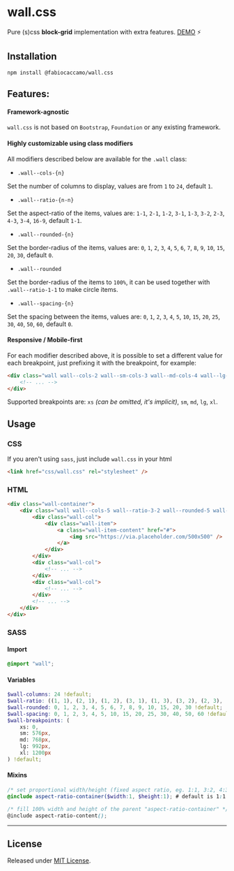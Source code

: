 # wall.css
Pure (s)css **block-grid** implementation with extra features. [DEMO](https://fabiocaccamo.com/projects/wall.css/demo/) :zap:

## Installation
`npm install @fabiocaccamo/wall.css`

## Features:
#### Framework-agnostic
`wall.css` is not based on `Bootstrap`, `Foundation` or any existing framework.
#### Highly customizable using class modifiers
All modifiers described below are available for the `.wall` class:

- `.wall--cols-{n}`

Set the number of columns to display, values are from `1` to `24`, default `1`.

- `.wall--ratio-{n-n}`

Set the aspect-ratio of the items, values are: `1-1`, `2-1`, `1-2`, `3-1`, `1-3`, `3-2`, `2-3`, `4-3`, `3-4`, `16-9`, default `1-1`.

- `.wall--rounded-{n}`

Set the border-radius of the items, values are: `0`, `1`, `2`, `3`, `4`, `5`, `6`, `7`, `8`, `9`, `10`, `15`, `20`, `30`, default `0`.

- `.wall--rounded`

Set the border-radius of the items to `100%`, it can be used together with `.wall--ratio-1-1` to make circle items.

- `.wall--spacing-{n}`

Set the spacing between the items, values are: `0`, `1`, `2`, `3`, `4`, `5`, `10`, `15`, `20`, `25`, `30`, `40`, `50`, `60`, default `0`.

#### Responsive / Mobile-first
For each modifier described above, it is possible to set a different value for each breakpoint, just prefixing it with the breakpoint, for example:

```html
<div class="wall wall--cols-2 wall--sm-cols-3 wall--md-cols-4 wall--lg-cols-5 wall--xl-cols-6">
    <!-- ... -->
</div>
```

Supported breakpoints are: `xs` *(can be omitted, it's implicit)*, `sm`, `md`, `lg`, `xl`.

## Usage

### CSS
If you aren't using `sass`, just include `wall.css` in your html
```html
<link href="css/wall.css" rel="stylesheet" />
```

### HTML
```html
<div class="wall-container">
    <div class="wall wall--cols-5 wall--ratio-3-2 wall--rounded-5 wall--spacing-5">
        <div class="wall-col">
            <div class="wall-item">
                <a class="wall-item-content" href="#">
                    <img src="https://via.placeholder.com/500x500" />
                </a>
            </div>
        </div>
        <div class="wall-col">
            <!-- ... -->
        </div>
        <div class="wall-col">
            <!-- ... -->
        </div>
        <!-- ... -->
    </div>
</div>
```

### SASS

#### Import
```scss
@import "wall";
```

#### Variables
```scss
$wall-columns: 24 !default;
$wall-ratio: ((1, 1), (2, 1), (1, 2), (3, 1), (1, 3), (3, 2), (2, 3), (4, 3), (3, 4), (16, 9)) !default;
$wall-rounded: 0, 1, 2, 3, 4, 5, 6, 7, 8, 9, 10, 15, 20, 30 !default;
$wall-spacing: 0, 1, 2, 3, 4, 5, 10, 15, 20, 25, 30, 40, 50, 60 !default;
$wall-breakpoints: (
    xs: 0,
    sm: 576px,
    md: 768px,
    lg: 992px,
    xl: 1200px
) !default;
```

#### Mixins
```scss
/* set proportional width/height (fixed aspect ratio, eg. 1:1, 3:2, 4:3, ...) */
@include aspect-ratio-container($width:1, $height:1); # default is 1:1 (square)

/* fill 100% width and height of the parent "aspect-ratio-container" */
@include aspect-ratio-content();
```
---

## License
Released under [MIT License](LICENSE.txt).
